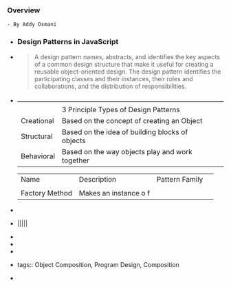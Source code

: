 ### Overview
	- By Addy Osmani
- ### Design Patterns in JavaScript
- > A design pattern names, abstracts, and identifies the key aspects of a common design structure that make it useful for creating a reusable object-oriented design. The design pattern identifies the participating classes and their instances, their roles and collaborations, and the distribution of responsibilities.
- |||||
  |--|--|--|--|
  |||||
  ||3 Principle Types of Design Patterns|||
  |Creational|Based on the concept of creating an Object|||
  |Structural|Based on the idea of building blocks of objects|||
  |Behavioral|Based on the way objects play and work together|||
  
  |||||
  |--|--|--|--|
  |Name|Description|Pattern Family|
  ||||||
  | Factory Method | Makes an instance o f
-
- |||||
-
-
-
- tags:: Object Composition, Program Design, Composition
-